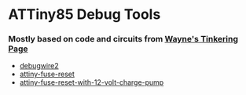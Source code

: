 # ATTiny85 Debug Tools

### Mostly based on code and circuits from [Wayne's Tinkering Page](https://sites.google.com/site/wayneholder/)

- [debugwire2](https://sites.google.com/site/wayneholder/debugwire2)
- [attiny-fuse-reset](https://sites.google.com/site/wayneholder/attiny-fuse-reset)
- [attiny-fuse-reset-with-12-volt-charge-pump](https://sites.google.com/site/wayneholder/attiny-fuse-reset-with-12-volt-charge-pump)
